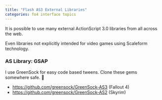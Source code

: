 ```yaml
---
title: "Flash AS3 External Libraries"
categories: fo4 interface topics
---
```


It is possible to use many external ActionScript 3.0 libraries from all across the web.

Even libraries not explicitly intended for video games using Scaleform technology.

### AS Library: GSAP
I use GreenSock for easy code based tweens.
Clone these gems somewhere safe. 🙂

- https://github.com/greensock/GreenSock-AS3 (Fallout 4)
- https://github.com/greensock/GreenSock-AS2 (Skyrim)
